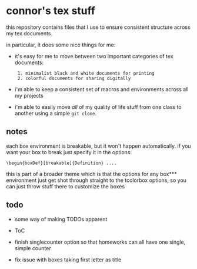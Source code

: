 # connor's tex stuff

this repository contains files that I use to ensure consistent structure across my tex documents.

in particular, it does some nice things for me:

- it's easy for me to move between two important categories of tex documents:

       1. minimalist black and white documents for printing
       2. colorful documents for sharing digitally

- i'm able to keep a consistent set of macros and environments across all my projects

- i'm able to easily move _all_ of my quality of life stuff from one class to another using a simple `git clone`.

## notes

each box environment is breakable, but it won't happen automatically. if you want your box to break just specify it in the options:

`\begin{boxDef}[breakable]{Definition} ....`

this is part of a broader theme which is that the options for any box*** environment just get shot through straight to the tcolorbox options, so you can just throw stuff there to customize the boxes

## todo
- some way of making TODOs apparent

- ToC

- finish singlecounter option so that homeworks can all have one single, simple counter

- fix issue with boxes taking first letter as title